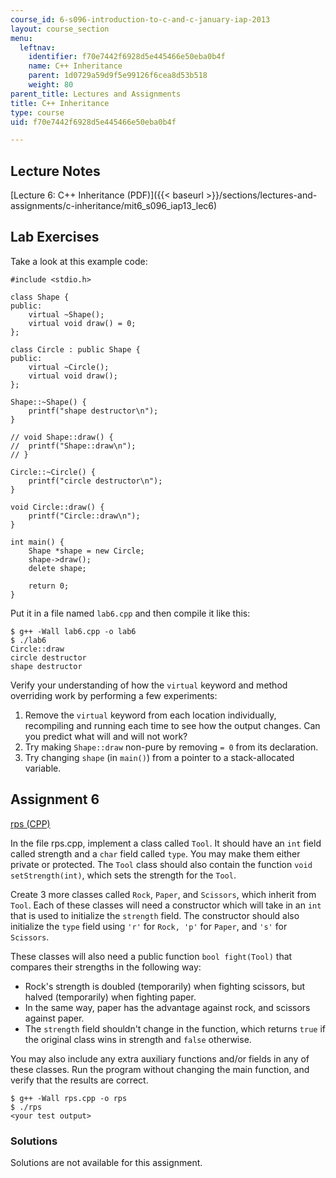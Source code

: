 ```yaml
---
course_id: 6-s096-introduction-to-c-and-c-january-iap-2013
layout: course_section
menu:
  leftnav:
    identifier: f70e7442f6928d5e445466e50eba0b4f
    name: C++ Inheritance
    parent: 1d0729a59d9f5e99126f6cea8d53b518
    weight: 80
parent_title: Lectures and Assignments
title: C++ Inheritance
type: course
uid: f70e7442f6928d5e445466e50eba0b4f

---
```


Lecture Notes
-------------

[Lecture 6: C++ Inheritance (PDF)]({{< baseurl >}}/sections/lectures-and-assignments/c-inheritance/mit6_s096_iap13_lec6)

Lab Exercises
-------------

Take a look at this example code:

```
#include <stdio.h>

class Shape {
public:
	virtual ~Shape();
	virtual void draw() = 0;
};

class Circle : public Shape {
public:
	virtual ~Circle();
	virtual void draw();
};

Shape::~Shape() {
	printf("shape destructor\n");
}

// void Shape::draw() {
//	printf("Shape::draw\n");
// }

Circle::~Circle() {
	printf("circle destructor\n");
}

void Circle::draw() {
	printf("Circle::draw\n");
}

int main() {
	Shape *shape = new Circle;
	shape->draw();
	delete shape;

	return 0;
}
```

Put it in a file named `lab6.cpp` and then compile it like this:

```
$ g++ -Wall lab6.cpp -o lab6
$ ./lab6
Circle::draw
circle destructor
shape destructor
```

Verify your understanding of how the `virtual` keyword and method overriding work by performing a few experiments:

1.  Remove the `virtual` keyword from each location individually, recompiling and running each time to see how the output changes. Can you predict what will and will not work?
2.  Try making `Shape::draw` non-pure by removing `= 0` from its declaration.
3.  Try changing `shape` (in `main()`) from a pointer to a stack-allocated variable.

Assignment 6
------------

[rps (CPP)](/coursemedia/6-s096-introduction-to-c-and-c-january-iap-2013/23c7e004be623fe6f46762154c908d8f_rps.cpp)

In the file rps.cpp, implement a class called `Tool`. It should have an `int` field called strength and a `char` field called `type`. You may make them either private or protected. The `Tool` class should also contain the function `void setStrength(int)`, which sets the strength for the `Tool`.

Create 3 more classes called `Rock`, `Paper`, and `Scissors`, which inherit from `Tool`. Each of these classes will need a constructor which will take in an `int` that is used to initialize the `strength` field. The constructor should also initialize the `type` field using `'r'` for `Rock, 'p'` for `Paper`, and `'s'` for `Scissors`.

These classes will also need a public function `bool fight(Tool)` that compares their strengths in the following way:

*   Rock's strength is doubled (temporarily) when fighting scissors, but halved (temporarily) when fighting paper.
*   In the same way, paper has the advantage against rock, and scissors against paper.
*   The `strength` field shouldn't change in the function, which returns `true` if the original class wins in strength and `false` otherwise.

You may also include any extra auxiliary functions and/or fields in any of these classes. Run the program without changing the main function, and verify that the results are correct.

```
$ g++ -Wall rps.cpp -o rps
$ ./rps
<your test output>
```

### Solutions

Solutions are not available for this assignment.